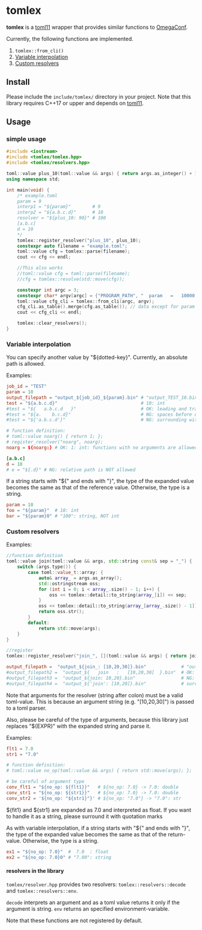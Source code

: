# tomlex
**tomlex** is a [toml11](https://github.com/ToruNiina/toml11) wrapper that provides similar functions to [OmegaConf](https://omegaconf.readthedocs.io/en/latest/).

Currently, the following functions are implemented.

1. `tomlex::from_cli()`
2. [Variable interpolation](https://omegaconf.readthedocs.io/en/latest/usage.html#interpolation)
3. [Custom resolvers](https://omegaconf.readthedocs.io/en/latest/custom_resolvers.html)

## Install
Please include the `include/tomlex/` directory in your project.
Note that this library requires C++17 or upper and depends on [toml11](https://github.com/ToruNiina/toml11).

## Usage
### simple usage
```cpp
#include <iostream>
#include <tomlex/tomlex.hpp>
#include <tomlex/resolvers.hpp>

toml::value plus_10(toml::value && args) { return args.as_integer() + 10; };
using namespace std;

int main(void) {
	/* example.toml
	param = 9
	interp1 = "${param}"        # 9
	interp2 = "${a.b.c.d}"      # 10
	resolver = "${plus_10: 90}" # 100
	[a.b.c]
	d = 10
	*/
	tomlex::register_resolver("plus_10", plus_10);
	constexpr auto filename = "example.toml";
	toml::value cfg = tomlex::parse(filename);
	cout << cfg << endl;

	//This also works
	//toml::value cfg = toml::parse(filename);
	//cfg = tomlex::resolve(std::move(cfg));

	constexpr int argc = 3;
	constexpr char* argv[argc] = {"PROGRAM_PATH", "  param   =   10000  ", "a.b.c.d  =  nan"};
	toml::value cfg_cli = tomlex::from_cli(argc, argv);
	cfg_cli.as_table().merge(cfg.as_table()); // data except for param and a.b.c.d are merged into cfg_cli
	cout << cfg_cli << endl;

	tomlex::clear_resolvers();
}
```

### Variable interpolation
You can specify another value by "${dotted-key}".
Currently, an absolute path is allowed.

Examples:
```toml
job_id = "TEST"
param = 10
output_filepath = "output_${job_id}_${param}.bin" # "output_TEST_10.bin"
test = "${a.b.c.d}"                               # 10: int
#test = "${   a.b.c.d   }"                        # OK: leading and trailing spaces are allowed
#test = "${a.    b.c.d}"                          # NG: spaces before or after dot are NOT allowed
#test = "${'a.b.c.d'}"                            # NG: surrounding with quotation marks is NOT allowed

# function definition: 
# toml::value noarg() { return 1; };
# register_resolver("noarg", noarg);
noarg = ${noarg:} # OK: 1: int: functions with no arguments are allowed

[a.b.c]
d = 10
# e = "${.d}" # NG: relative path is NOT allowed
```

If a string starts with "${" and ends with "}",
the type of the expanded value becomes the same as that of the reference value.
Otherwise, the type is a string.
```toml
param = 10
foo = "${param}"  # 10: int
bar = "${param}0" # "100": string, NOT int
```

### Custom resolvers
Examples:
```cpp
//function definition
toml::value join(toml::value && args, std::string const& sep = "_") {
    switch (args.type()) {
        case toml::value_t::array: {
            auto& array_ = args.as_array();
            std::ostringstream oss;
            for (int i = 0; i < array_.size() - 1; i++) {
                oss << tomlex::detail::to_string(array_[i]) << sep;
            }
            oss << tomlex::detail::to_string(array_[array_.size() - 1]);
            return oss.str();
        }
        default:
            return std::move(args);
    }
}

//register
tomlex::register_resolver("join_", [](toml::value && args) { return join(std::move(args)); });
```

```toml
output_filepath =  "output_${join_: [10,20,30]}.bin"             # "output_0_10_20.bin"
#output_filepath2 =  "output_${   join   :   [10,20,30]  }.bin"  # OK: leading and trailing spaces are allowed
#output_filepath3 =  "output_${join: 10,20}.bin"                 # NG: 10,20 is not a valid toml value
#output_filepath4 =  "output_${'join': [10,20]}.bin"             # surrounding with quotation marks is NOT allowed
```
Note that arguments for the resolver (string after colon) must be a valid toml-value.
This is because an argument string (e.g. "[10,20,30]") is passed to a toml parser.

Also, please be careful of the type of arguments, because this library just replaces "${EXPR}" with the expanded string and parse it.

Examples:
``` toml
flt1 = 7.0
str1 = "7.0"

# function definition: 
# toml::value no_op(toml::value && args) { return std::move(args); };

# be careful of argument type
conv_flt1 = "${no_op: ${flt1}}"   # ${no_op: 7.0} -> 7.0: double
conv_str1 = "${no_op: ${str1}}"   # ${no_op: 7.0} -> 7.0: double
conv_str2 = '${no_op: "${str1}"}' # ${no_op: "7.0"} -> "7.0": str
```
${fit1} and ${str1} are expanded as 7.0 and interpreted as float.
If you want to handle it as a string, please surround it with quotation marks 

As with variable interpolation, if a string starts with "${" and ends with "}", the type of the expanded value becomes the same as that of the return-value.
Otherwise, the type is a string.
```toml
ex1 = "${no_op: 7.0}"  #  7.0  : float
ex2 = "${no_op: 7.0}0" # "7.00": string
```
#### resolvers in the library
`tomlex/resolver.hpp` provides two resolvers: `tomlex::resolvers::decode` and `tomlex::resolvers::env`.

`decode` interprets an argument and as a toml value returns it only if the argument is string.
`env` returns an specified environment-variable.

Note that these functions are not registered by default.
